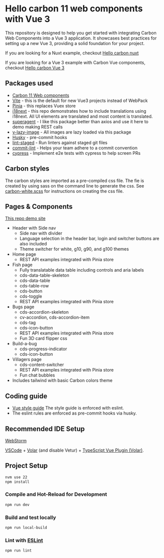 # Hello carbon 11 web components with Vue 3

This repository is designed to help you get started with integrating Carbon Web Components into a Vue 3 application. It
showcases best practices for setting up a new Vue 3, providing a solid foundation for your project.

If you are looking for a Nuxt example, checkout [Hello carbon nuxt](https://github.com/davidnixon/hello-carbon-nuxt)

If you are looking for a Vue 3 example with Carbon Vue components,
checkout [Hello carbon Vue 3](https://github.com/IBM/hello-carbon-vue3)

## Packages used

- [Carbon 11 Web components](https://web-components.carbondesignsystem.com/)
- [Vite](https://vitejs.dev/) - this is the default for new Vue3 projects instead of WebPack
- [Pinia](https://pinia.vuejs.org/) - this replaces Vuex store
- [i18next](https://www.i18next.com/) - this repo demonstrates how to include translations using i18next. All UI
  elements are translated and most content is translated.
- [superagent](https://www.npmjs.com/package/superagent) - I like this package better than axios and use it here to demo
  making REST calls
- [v-lazy-image](https://www.npmjs.com/package/v-lazy-image) - All images are lazy loaded via this package
- [Husky](https://www.npmjs.com/package/husky) - pre-commit hooks
- [lint-staged](https://www.npmjs.com/package/lint-staged) - Run linters against staged git files
- [commit-lint](https://commitlint.js.org/#/) - Helps your team adhere to a commit convention
- [cypress](https://www.cypress.io/) - Implement e2e tests with cypress to help screen PRs

## Carbon styles

The carbon styles are imported as a pre-compiled css file. The fie is created by using sass on the command line to
generate the css.
See [carbon-white.scss](./src/styles/_carbon-white.scss) for instructions on creating the css file.

## Pages & Components

[This repo demo site](https://davidnixon.github.io/hello-carbon11-vue3/)

- Header with Side nav
    - Side nav with divider
    - Language selection in the header bar, login and switcher buttons are also included
    - Theme switcher for white, g10, g90, and g100 themes
- Home page
    - REST API examples integrated with Pinia store
- Fish page
    - Fully translatable data table including controls and aria labels
    - cds-data-table-skeleton
    - cds-data-table
    - cds-table-row
    - cds-button
    - cds-toggle
    - REST API examples integrated with Pinia store
- Bugs page
    - cds-accordion-skeleton
    - cv-accordion, cds-accordion-item
    - cds-tag
    - cds-icon-button
    - REST API examples integrated with Pinia store
    - Fun 3D card flipper css
- Build-a-bug
    - cds-progress-indicator
    - cds-icon-button
- Villagers page
    - cds-content-switcher
    - REST API examples integrated with Pinia store
    - Fun chat bubbles
- Includes tailwind with basic Carbon colors theme

## Coding guide

- [Vue style guide](https://vuejs.org/style-guide/) The style guide is enforced with eslint.
- The eslint rules are enforced as pre-commit hooks via husky.

## Recommended IDE Setup

[WebStorm](https://www.jetbrains.com/webstorm/)

[VSCode](https://code.visualstudio.com/) + [Volar](https://marketplace.visualstudio.com/items?itemName=Vue.volar) (and
disable
Vetur) + [TypeScript Vue Plugin (Volar)](https://marketplace.visualstudio.com/items?itemName=Vue.vscode-typescript-vue-plugin).

## Project Setup

```sh
nvm use 22
npm install
```

### Compile and Hot-Reload for Development

```sh
npm run dev
```

### Build and test locally

```sh
npm run local-build
```

### Lint with [ESLint](https://eslint.org/)

```sh
npm run lint
```
